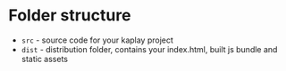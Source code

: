 # Folder structure

- `src` - source code for your kaplay project
- `dist` - distribution folder, contains your index.html, built js bundle and static assets


